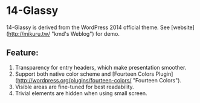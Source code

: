 14-Glassy
==========

14-Glassy is derived from the WordPress 2014 official theme. See [website] (http://mikuru.tw/ "kmd's  Weblog") for demo.

Feature:
--------

1.  Transparency for entry headers, which make presentation smoother.
2.  Support both native color scheme and [Fourteen Colors Plugin] (http://wordpress.org/plugins/fourteen-colors/ "Fourteen Colors").
3.  Visible areas are fine-tuned for best readability.
4.  Trivial elements are hidden when using small screen.
